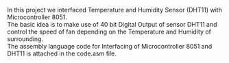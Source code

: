 In this project we interfaced Temperature and Humidity Sensor (DHT11) with Microcontroller 8051.   
The basic idea is to make use of 40 bit Digital Output of sensor DHT11 and control the speed of fan depending on the Temperature and Humidity of surrounding.  
The assembly language code for Interfacing of Microcontroller 8051 and DHT11 is attached in the code.asm file.
  
